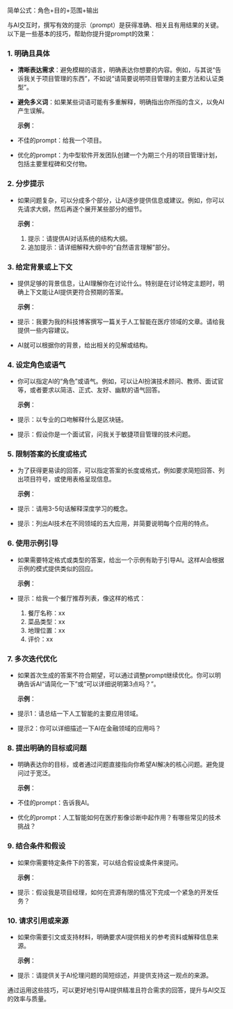 简单公式：角色+目的+范围+输出

与AI交互时，撰写有效的提示（prompt）是获得准确、相关且有用结果的关键。以下是一些基本的技巧，帮助你提升提prompt的效果：

### 1. **明确且具体**

- **清晰表达需求**：避免模糊的语言，明确表达你想要的内容。例如，与其说“告诉我关于项目管理的东西”，不如说“请简要说明项目管理的主要方法和认证类型”。
- **避免多义词**：如果某些词语可能有多重解释，明确指出你所指的含义，以免AI产生误解。

   **示例**：

- 不佳的prompt：给我一个项目。
- 优化的prompt：为中型软件开发团队创建一个为期三个月的项目管理计划，包括主要里程碑和交付物。

### 2. **分步提示**

- 如果问题复杂，可以分成多个部分，让AI逐步提供信息或建议。例如，你可以先请求大纲，然后再逐个展开某些部分的细节。

   **示例**：

   1. 提示：请提供AI对话系统的结构大纲。
   2. 追加提示：请详细解释大纲中的“自然语言理解”部分。

### 3. **给定背景或上下文**

- 提供足够的背景信息，让AI理解你在讨论什么。特别是在讨论特定主题时，明确上下文能让AI提供更符合预期的答案。

   **示例**：

- 提示：我要为我的科技博客撰写一篇关于人工智能在医疗领域的文章。请给我提供一些内容建议。
- AI就可以根据你的背景，给出相关的见解或结构。

### 4. **设定角色或语气**

- 你可以指定AI的“角色”或语气。例如，可以让AI扮演技术顾问、教师、面试官等，或者要求以简洁、正式、友好、幽默的语气回答。

   **示例**：

- 提示：以专业的口吻解释什么是区块链。
- 提示：假设你是一个面试官，问我关于敏捷项目管理的技术问题。

### 5. **限制答案的长度或格式**

- 为了获得更易读的回答，可以指定答案的长度或格式，例如要求简短回答、列出项目符号，或使用表格呈现信息。

   **示例**：

- 提示：请用3-5句话解释深度学习的概念。
- 提示：列出AI技术在不同领域的五大应用，并简要说明每个应用的特点。

### 6. **使用示例引导**

- 如果需要特定格式或类型的答案，给出一个示例有助于引导AI。这样AI会根据示例的模式提供类似的回应。

   **示例**：

- 提示：给我一个餐厅推荐列表，像这样的格式：
     1. 餐厅名称：xx
     2. 菜品类型：xx
     3. 地理位置：xx
     4. 评价：xx

### 7. **多次迭代优化**

- 如果首次生成的答案不符合期望，可以通过调整prompt继续优化。你可以明确告诉AI“请简化一下”或“可以详细说明第3点吗？”。

   **示例**：

- 提示1：请总结一下人工智能的主要应用领域。
- 提示2：你可以详细描述一下AI在金融领域的应用吗？

### 8. **提出明确的目标或问题**

- 明确表达你的目标，或者通过问题直接指向你希望AI解决的核心问题。避免提问过于宽泛。

   **示例**：

- 不佳的prompt：告诉我AI。
- 优化的prompt：人工智能如何在医疗影像诊断中起作用？有哪些常见的技术挑战？

### 9. **结合条件和假设**

- 如果你需要特定条件下的答案，可以结合假设或条件来提问。

   **示例**：

- 提示：假设我是项目经理，如何在资源有限的情况下完成一个紧急的开发任务？

### 10. **请求引用或来源**

- 如果你需要引文或支持材料，明确要求AI提供相关的参考资料或解释信息来源。

   **示例**：

- 提示：请提供关于AI伦理问题的简短综述，并提供支持这一观点的来源。

通过运用这些技巧，可以更好地引导AI提供精准且符合需求的回答，提升与AI交互的效率与质量。
